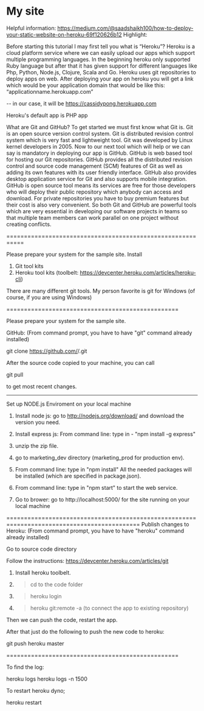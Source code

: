 My site
==========

Helpful information: https://medium.com/@saadshaikh100/how-to-deploy-your-static-website-on-heroku-69f120626b12
Highlight:

Before starting this tutorial I may first tell you what is “Heroku”? Heroku is a cloud platform service where we can easily upload our apps which support multiple programming languages. In the beginning heroku only supported Ruby language but after that it has given support for different languages like Php, Python, Node.js, Clojure, Scala and Go. Heroku uses git repositories to deploy apps on web. After deploying your app on heroku you will get a link which would be your application domain that would be like this:
“applicationname.herokuapp.com” 

-- in our case, it will be
https://cassidypong.herokuapp.com

Heroku's default app is PHP app

What are Git and GitHub?
To get started we must first know what Git is. Git is an open source version control system. Git is distributed revision control system which is very fast and lightweight tool. Git was developed by Linux kernel developers in 2005.
Now to our next tool which will help or we can say is mandatory in deploying our app is GitHub.
GitHub is web based tool for hosting our Git repositories. GitHub provides all the distributed revision control and source code management (SCM) features of Git as well as adding its own features with its user friendly interface. GitHub also provides desktop application service for Git and also supports mobile integration. GitHub is open source tool means its services are free for those developers who will deploy their public repository which anybody can access and download. For private repositories you have to buy premium features but their cost is also very convenient. So both Git and GitHub are powerful tools which are very essential in developing our software projects in teams so that multiple team members can work parallel on one project without creating conflicts.

===========================================================

Please prepare your system for the sample site.
Install
1. Git tool kits
2. Heroku tool kits (toolbelt: https://devcenter.heroku.com/articles/heroku-cli)

There are many different git tools. My person favorite is git for Windows (of course, if you are using Windows)

=================================================

Please prepare your system for the sample site.

GitHub:
(From command prompt, you have to have "git" command already installed)

git clone https://github.com/<account>/<repository>.git


After the source code copied to your machine, you can call

git pull

to get most recent changes.

----------

Set up NODE.js Enviroment on your local machine

1. Install node js: go to http://nodejs.org/download/ and download the version you need.

2. Install express js: 
  From command line: type in - "npm install -g express"

3. unzip the zip file.

4. go to marketing_dev directory (marketing_prod for production env).

5. From command line: type in "npm install"
  All the needed packages will be installed (which are specified in package.json).

6. From command line: type in "npm start"
   to start the web service.

7. Go to brower: go to http://localhost:5000/ for the site running on your local machine

============================================================================================
Publish changes to Heroku:
(From command prompt, you have to have "heroku" command already installed)

Go to source code directory

Follow the instructions: https://devcenter.heroku.com/articles/git

1. Install heroku toolbelt.
2. > cd to the code folder
3. > heroku login
4. > heroku git:remote -a <repository>  (to connect the app to existing repository)


Then we can push the code, restart the app.

After that just do the following to push the new code to heroku:

git push heroku master

=================================================

To find the log:

heroku logs 
heroku logs -n 1500

To restart heroku dyno;

heroku restart


